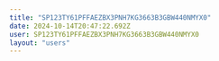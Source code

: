 ```yaml
---
title: "SP123TY61PFFAEZBX3PNH7KG3663B3GBW440NMYX0"
date: 2024-10-14T20:47:22.692Z
user: SP123TY61PFFAEZBX3PNH7KG3663B3GBW440NMYX0
layout: "users"
---
```

    